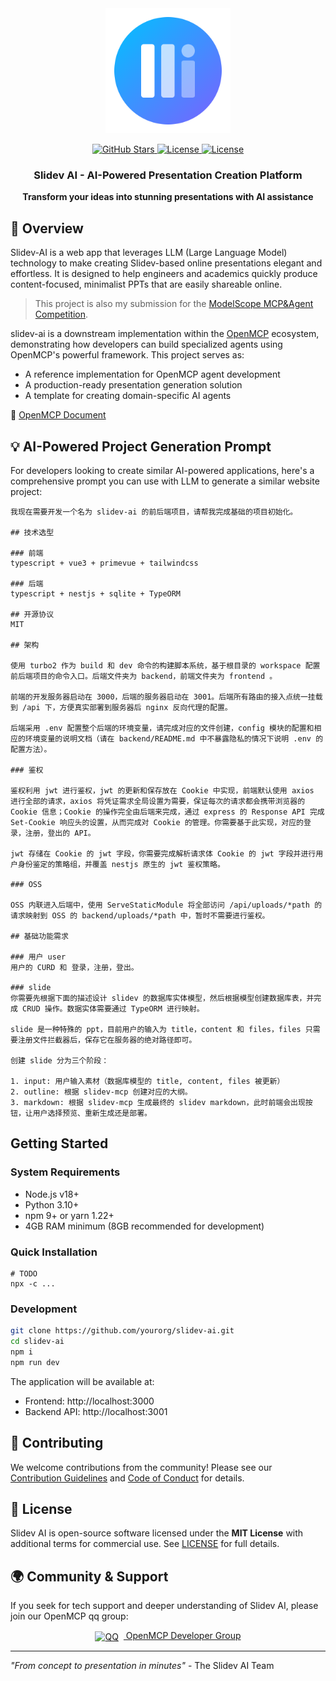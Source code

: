 <div align="center">


<img src="frontend/src/assets/icons/slidev-ai.svg" height="200px" />

<a href="https://github.com/LSTM-Kirigaya/slidev-ai"> <img src="https://img.shields.io/github/stars/LSTM-Kirigaya/slidev-ai?style=social" alt="GitHub Stars"></a><a href="https://opensource.org/licenses/MIT"> <img src="https://img.shields.io/badge/License-MIT-blue.svg" alt="License"></a><a href="https://kirigaya.cn/openmcp/"> <img src="https://img.shields.io/badge/OpenMCP_SDK-0.1.0-blue" alt="License"></a>

<h3>Slidev AI - AI-Powered Presentation Creation Platform</h3>

**Transform your ideas into stunning presentations with AI assistance**

</div>



## 🚀 Overview

Slidev-AI is a web app that leverages LLM (Large Language Model) technology to make creating Slidev-based online presentations elegant and effortless. It is designed to help engineers and academics quickly produce content-focused, minimalist PPTs that are easily shareable online.

> This project is also my submission for the [ModelScope MCP&Agent Competition](https://modelscope.cn/active/aihackathon-mcp-agent).

slidev-ai is a downstream implementation within the [OpenMCP](https://github.com/LSTM-Kirigaya/openmcp-client) ecosystem, demonstrating how developers can build specialized agents using OpenMCP's powerful framework. This project serves as:

- A reference implementation for OpenMCP agent development
- A production-ready presentation generation solution
- A template for creating domain-specific AI agents

🔗 [OpenMCP Document](https://kirigaya.cn/openmcp/)

## 💡 AI-Powered Project Generation Prompt

For developers looking to create similar AI-powered applications, here's a comprehensive prompt you can use with LLM to generate a similar website project:

```
我现在需要开发一个名为 slidev-ai 的前后端项目，请帮我完成基础的项目初始化。

## 技术选型

### 前端
typescript + vue3 + primevue + tailwindcss

### 后端
typescript + nestjs + sqlite + TypeORM

## 开源协议
MIT

## 架构

使用 turbo2 作为 build 和 dev 命令的构建脚本系统，基于根目录的 workspace 配置前后端项目的命令入口。后端文件夹为 backend，前端文件夹为 frontend 。

前端的开发服务器启动在 3000，后端的服务器启动在 3001。后端所有路由的接入点统一挂载到 /api 下，方便真实部署到服务器后 nginx 反向代理的配置。

后端采用 .env 配置整个后端的环境变量，请完成对应的文件创建，config 模块的配置和相应的环境变量的说明文档（请在 backend/README.md 中不暴露隐私的情况下说明 .env 的配置方法）。

### 鉴权

鉴权利用 jwt 进行鉴权，jwt 的更新和保存放在 Cookie 中实现，前端默认使用 axios 进行全部的请求，axios 将凭证需求全局设置为需要，保证每次的请求都会携带浏览器的 Cookie 信息；Cookie 的操作完全由后端来完成，通过 express 的 Response API 完成 Set-Cookie 响应头的设置，从而完成对 Cookie 的管理。你需要基于此实现，对应的登录，注册，登出的 API。

jwt 存储在 Cookie 的 jwt 字段，你需要完成解析请求体 Cookie 的 jwt 字段并进行用户身份鉴定的策略组，并覆盖 nestjs 原生的 jwt 鉴权策略。

### OSS

OSS 内联进入后端中，使用 ServeStaticModule 将全部访问 /api/uploads/*path 的请求映射到 OSS 的 backend/uploads/*path 中，暂时不需要进行鉴权。

## 基础功能需求

### 用户 user
用户的 CURD 和 登录，注册，登出。

### slide
你需要先根据下面的描述设计 slidev 的数据库实体模型，然后根据模型创建数据库表，并完成 CRUD 操作。数据实体需要通过 TypeORM 进行映射。

slide 是一种特殊的 ppt，目前用户的输入为 title，content 和 files，files 只需要注册文件拦截器后，保存它在服务器的绝对路径即可。

创建 slide 分为三个阶段：

1. input: 用户输入素材（数据库模型的 title, content, files 被更新）
2. outline: 根据 slidev-mcp 创建对应的大纲。
3. markdown: 根据 slidev-mcp 生成最终的 slidev markdown，此时前端会出现按钮，让用户选择预览、重新生成还是部署。
```

## Getting Started

### System Requirements
- Node.js v18+
- Python 3.10+
- npm 9+ or yarn 1.22+
- 4GB RAM minimum (8GB recommended for development)

### Quick Installation

```
# TODO
npx -c ...
```

### Development

```bash
git clone https://github.com/yourorg/slidev-ai.git
cd slidev-ai
npm i
npm run dev
```

The application will be available at:
- Frontend: http://localhost:3000
- Backend API: http://localhost:3001

## 🤝 Contributing

We welcome contributions from the community! Please see our [Contribution Guidelines](CONTRIBUTING.md) and [Code of Conduct](CODE_OF_CONDUCT.md) for details.

## 📜 License

Slidev AI is open-source software licensed under the **MIT License** with additional terms for commercial use. See [LICENSE](LICENSE) for full details.

## 🌍 Community & Support

If you seek for tech support and deeper understanding of Slidev AI, please join our OpenMCP qq group:

<div align="center"> <a href="https://qm.qq.com/cgi-bin/qm/qr?k=C6ZUTZvfqWoI12lWe7L93cWa1hUsuVT0&jump_from=webapi&authKey=McW6B1ogTPjPDrCyGttS890tMZGQ1KB3QLuG4aqVNRaYp4vlTSgf2c6dMcNjMuBD" target="_blank" > <img src="https://img.icons8.com/color/24/000000/qq.png" style="vertical-align: middle; margin-right: 8px;" alt="QQ"> OpenMCP Developer Group </a> </div>

---

*"From concept to presentation in minutes"* - The Slidev AI Team